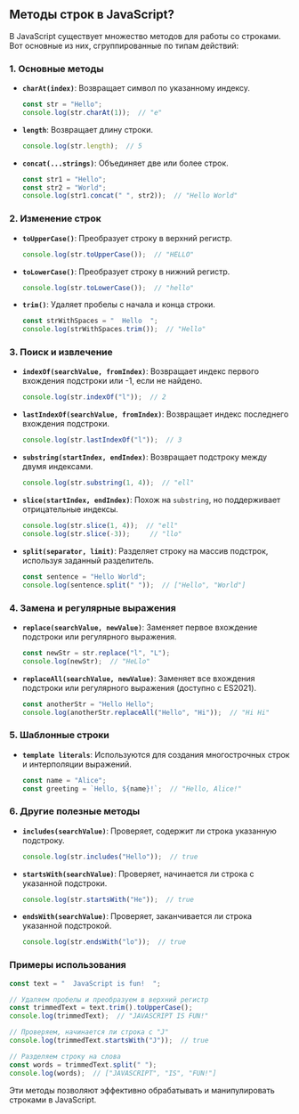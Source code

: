 ## Методы строк в JavaScript?

В JavaScript существует множество методов для работы со строками. Вот основные из них, сгруппированные по типам действий:

### 1. **Основные методы**

- **`charAt(index)`**: Возвращает символ по указанному индексу.
  ```javascript
  const str = "Hello";
  console.log(str.charAt(1));  // "e"
  ```

- **`length`**: Возвращает длину строки.
  ```javascript
  console.log(str.length);  // 5
  ```

- **`concat(...strings)`**: Объединяет две или более строк.
  ```javascript
  const str1 = "Hello";
  const str2 = "World";
  console.log(str1.concat(" ", str2));  // "Hello World"
  ```

### 2. **Изменение строк**

- **`toUpperCase()`**: Преобразует строку в верхний регистр.
  ```javascript
  console.log(str.toUpperCase());  // "HELLO"
  ```

- **`toLowerCase()`**: Преобразует строку в нижний регистр.
  ```javascript
  console.log(str.toLowerCase());  // "hello"
  ```

- **`trim()`**: Удаляет пробелы с начала и конца строки.
  ```javascript
  const strWithSpaces = "  Hello  ";
  console.log(strWithSpaces.trim());  // "Hello"
  ```

### 3. **Поиск и извлечение**

- **`indexOf(searchValue, fromIndex)`**: Возвращает индекс первого вхождения подстроки или -1, если не найдено.
  ```javascript
  console.log(str.indexOf("l"));  // 2
  ```

- **`lastIndexOf(searchValue, fromIndex)`**: Возвращает индекс последнего вхождения подстроки.
  ```javascript
  console.log(str.lastIndexOf("l"));  // 3
  ```

- **`substring(startIndex, endIndex)`**: Возвращает подстроку между двумя индексами.
  ```javascript
  console.log(str.substring(1, 4));  // "ell"
  ```

- **`slice(startIndex, endIndex)`**: Похож на `substring`, но поддерживает отрицательные индексы.
  ```javascript
  console.log(str.slice(1, 4));  // "ell"
  console.log(str.slice(-3));     // "llo"
  ```

- **`split(separator, limit)`**: Разделяет строку на массив подстрок, используя заданный разделитель.
  ```javascript
  const sentence = "Hello World";
  console.log(sentence.split(" "));  // ["Hello", "World"]
  ```

### 4. **Замена и регулярные выражения**

- **`replace(searchValue, newValue)`**: Заменяет первое вхождение подстроки или регулярного выражения.
  ```javascript
  const newStr = str.replace("l", "L");
  console.log(newStr);  // "HeLlo"
  ```

- **`replaceAll(searchValue, newValue)`**: Заменяет все вхождения подстроки или регулярного выражения (доступно с ES2021).
  ```javascript
  const anotherStr = "Hello Hello";
  console.log(anotherStr.replaceAll("Hello", "Hi"));  // "Hi Hi"
  ```

### 5. **Шаблонные строки**

- **`template literals`**: Используются для создания многострочных строк и интерполяции выражений.
  ```javascript
  const name = "Alice";
  const greeting = `Hello, ${name}!`;  // "Hello, Alice!"
  ```

### 6. **Другие полезные методы**

- **`includes(searchValue)`**: Проверяет, содержит ли строка указанную подстроку.
  ```javascript
  console.log(str.includes("Hello"));  // true
  ```

- **`startsWith(searchValue)`**: Проверяет, начинается ли строка с указанной подстроки.
  ```javascript
  console.log(str.startsWith("He"));  // true
  ```

- **`endsWith(searchValue)`**: Проверяет, заканчивается ли строка указанной подстрокой.
  ```javascript
  console.log(str.endsWith("lo"));  // true
  ```

### Примеры использования

```javascript
const text = "  JavaScript is fun!  ";

// Удаляем пробелы и преобразуем в верхний регистр
const trimmedText = text.trim().toUpperCase();
console.log(trimmedText);  // "JAVASCRIPT IS FUN!"

// Проверяем, начинается ли строка с "J"
console.log(trimmedText.startsWith("J"));  // true

// Разделяем строку на слова
const words = trimmedText.split(" ");
console.log(words);  // ["JAVASCRIPT", "IS", "FUN!"]
```

Эти методы позволяют эффективно обрабатывать и манипулировать строками в JavaScript.